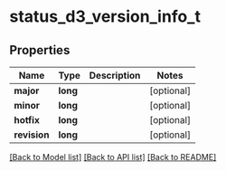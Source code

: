 # status_d3_version_info_t

## Properties
Name | Type | Description | Notes
------------ | ------------- | ------------- | -------------
**major** | **long** |  | [optional] 
**minor** | **long** |  | [optional] 
**hotfix** | **long** |  | [optional] 
**revision** | **long** |  | [optional] 

[[Back to Model list]](../README.md#documentation-for-models) [[Back to API list]](../README.md#documentation-for-api-endpoints) [[Back to README]](../README.md)


